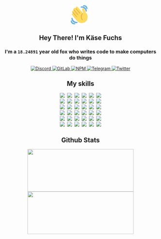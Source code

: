 <div><p align=center><img src=./resources/images/wave.gif width=64px height=64px></p><h2 align=center>Hey There! I'm Käse Fuchs</h2><h3 align=center>I'm a <code>18.24891</code> year old fox who writes code to make computers do things</h3><p align=center><a href=https://discord.com/users/507526681125322772><img alt=Discord src="https://img.shields.io/badge/Discord-5865F2?logo=discord&logoColor=white&style=flat-square#86ccdb159e04b650237cb7c5154b586d"> </a><a href=https://gitlab.com/kasefuchs><img alt=GitLab src="https://img.shields.io/badge/GitLab-330F63?logo=gitlab&logoColor=white&style=flat-square#86ccdb159e04b650237cb7c5154b586d"> </a><a href=https://npmjs.com/~kasefuchs><img alt=NPM src="https://img.shields.io/badge/NPM-CB3837?logo=npm&logoColor=white&style=flat-square#86ccdb159e04b650237cb7c5154b586d"> </a><a href=https://t.me/kasefuchs><img alt=Telegram src="https://img.shields.io/badge/Telegram-2CA5E0?logo=telegram&logoColor=white&style=flat-square#86ccdb159e04b650237cb7c5154b586d"> </a><a href=https://twitter.com/kasefuchs><img alt=Twitter src="https://img.shields.io/badge/Twitter-1DA1F2?logo=twitter&logoColor=white&style=flat-square#86ccdb159e04b650237cb7c5154b586d"></a></p><h2 align=center>My skills</h2><p align=center><a href=https://aws.amazon.com/ ><picture><source srcset="https://skillicons.dev/icons?i=aws&theme=dark#86ccdb159e04b650237cb7c5154b586d" media="(prefers-color-scheme: dark)"><source srcset="https://skillicons.dev/icons?i=aws&theme=light#86ccdb159e04b650237cb7c5154b586d" media="(prefers-color-scheme: light), (prefers-color-scheme: no-preference)"><img src="https://skillicons.dev/icons?i=aws&theme=light#86ccdb159e04b650237cb7c5154b586d"></picture></a>&nbsp;&nbsp;<a href=https://en.wikipedia.org/wiki/Bash_(Unix_shell)><picture><source srcset="https://skillicons.dev/icons?i=bash&theme=dark#86ccdb159e04b650237cb7c5154b586d" media="(prefers-color-scheme: dark)"><source srcset="https://skillicons.dev/icons?i=bash&theme=light#86ccdb159e04b650237cb7c5154b586d" media="(prefers-color-scheme: light), (prefers-color-scheme: no-preference)"><img src="https://skillicons.dev/icons?i=bash&theme=light#86ccdb159e04b650237cb7c5154b586d"></picture></a>&nbsp;&nbsp;<a href=https://discord.com/developers/docs><picture><source srcset="https://skillicons.dev/icons?i=bots&theme=dark#86ccdb159e04b650237cb7c5154b586d" media="(prefers-color-scheme: dark)"><source srcset="https://skillicons.dev/icons?i=bots&theme=light#86ccdb159e04b650237cb7c5154b586d" media="(prefers-color-scheme: light), (prefers-color-scheme: no-preference)"><img src="https://skillicons.dev/icons?i=bots&theme=light#86ccdb159e04b650237cb7c5154b586d"></picture></a>&nbsp;&nbsp;<a href=https://www.cloudflare.com/ ><picture><source srcset="https://skillicons.dev/icons?i=cloudflare&theme=dark#86ccdb159e04b650237cb7c5154b586d" media="(prefers-color-scheme: dark)"><source srcset="https://skillicons.dev/icons?i=cloudflare&theme=light#86ccdb159e04b650237cb7c5154b586d" media="(prefers-color-scheme: light), (prefers-color-scheme: no-preference)"><img src="https://skillicons.dev/icons?i=cloudflare&theme=light#86ccdb159e04b650237cb7c5154b586d"></picture></a>&nbsp;&nbsp;<a href=https://en.wikipedia.org/wiki/CSS><picture><source srcset="https://skillicons.dev/icons?i=css&theme=dark#86ccdb159e04b650237cb7c5154b586d" media="(prefers-color-scheme: dark)"><source srcset="https://skillicons.dev/icons?i=css&theme=light#86ccdb159e04b650237cb7c5154b586d" media="(prefers-color-scheme: light), (prefers-color-scheme: no-preference)"><img src="https://skillicons.dev/icons?i=css&theme=light#86ccdb159e04b650237cb7c5154b586d"></picture></a>&nbsp;&nbsp;<a href=https://www.docker.com/ ><picture><source srcset="https://skillicons.dev/icons?i=docker&theme=dark#86ccdb159e04b650237cb7c5154b586d" media="(prefers-color-scheme: dark)"><source srcset="https://skillicons.dev/icons?i=docker&theme=light#86ccdb159e04b650237cb7c5154b586d" media="(prefers-color-scheme: light), (prefers-color-scheme: no-preference)"><img src="https://skillicons.dev/icons?i=docker&theme=light#86ccdb159e04b650237cb7c5154b586d"></picture></a><br><a href=https://www.electronjs.org/ ><picture><source srcset="https://skillicons.dev/icons?i=electron&theme=dark#86ccdb159e04b650237cb7c5154b586d" media="(prefers-color-scheme: dark)"><source srcset="https://skillicons.dev/icons?i=electron&theme=light#86ccdb159e04b650237cb7c5154b586d" media="(prefers-color-scheme: light), (prefers-color-scheme: no-preference)"><img src="https://skillicons.dev/icons?i=electron&theme=light#86ccdb159e04b650237cb7c5154b586d"></picture></a>&nbsp;&nbsp;<a href=https://expressjs.com/ ><picture><source srcset="https://skillicons.dev/icons?i=express&theme=dark#86ccdb159e04b650237cb7c5154b586d" media="(prefers-color-scheme: dark)"><source srcset="https://skillicons.dev/icons?i=express&theme=light#86ccdb159e04b650237cb7c5154b586d" media="(prefers-color-scheme: light), (prefers-color-scheme: no-preference)"><img src="https://skillicons.dev/icons?i=express&theme=light#86ccdb159e04b650237cb7c5154b586d"></picture></a>&nbsp;&nbsp;<a href=https://www.figma.com/ ><picture><source srcset="https://skillicons.dev/icons?i=figma&theme=dark#86ccdb159e04b650237cb7c5154b586d" media="(prefers-color-scheme: dark)"><source srcset="https://skillicons.dev/icons?i=figma&theme=light#86ccdb159e04b650237cb7c5154b586d" media="(prefers-color-scheme: light), (prefers-color-scheme: no-preference)"><img src="https://skillicons.dev/icons?i=figma&theme=light#86ccdb159e04b650237cb7c5154b586d"></picture></a>&nbsp;&nbsp;<a href=https://firebase.google.com/ ><picture><source srcset="https://skillicons.dev/icons?i=firebase&theme=dark#86ccdb159e04b650237cb7c5154b586d" media="(prefers-color-scheme: dark)"><source srcset="https://skillicons.dev/icons?i=firebase&theme=light#86ccdb159e04b650237cb7c5154b586d" media="(prefers-color-scheme: light), (prefers-color-scheme: no-preference)"><img src="https://skillicons.dev/icons?i=firebase&theme=light#86ccdb159e04b650237cb7c5154b586d"></picture></a>&nbsp;&nbsp;<a href=https://flask.palletsprojects.com/ ><picture><source srcset="https://skillicons.dev/icons?i=flask&theme=dark#86ccdb159e04b650237cb7c5154b586d" media="(prefers-color-scheme: dark)"><source srcset="https://skillicons.dev/icons?i=flask&theme=light#86ccdb159e04b650237cb7c5154b586d" media="(prefers-color-scheme: light), (prefers-color-scheme: no-preference)"><img src="https://skillicons.dev/icons?i=flask&theme=light#86ccdb159e04b650237cb7c5154b586d"></picture></a>&nbsp;&nbsp;<a href=https://cloud.google.com/ ><picture><source srcset="https://skillicons.dev/icons?i=gcp&theme=dark#86ccdb159e04b650237cb7c5154b586d" media="(prefers-color-scheme: dark)"><source srcset="https://skillicons.dev/icons?i=gcp&theme=light#86ccdb159e04b650237cb7c5154b586d" media="(prefers-color-scheme: light), (prefers-color-scheme: no-preference)"><img src="https://skillicons.dev/icons?i=gcp&theme=light#86ccdb159e04b650237cb7c5154b586d"></picture></a><br><a href=https://git-scm.com/ ><picture><source srcset="https://skillicons.dev/icons?i=git&theme=dark#86ccdb159e04b650237cb7c5154b586d" media="(prefers-color-scheme: dark)"><source srcset="https://skillicons.dev/icons?i=git&theme=light#86ccdb159e04b650237cb7c5154b586d" media="(prefers-color-scheme: light), (prefers-color-scheme: no-preference)"><img src="https://skillicons.dev/icons?i=git&theme=light#86ccdb159e04b650237cb7c5154b586d"></picture></a>&nbsp;&nbsp;<a href=https://github.com/ ><picture><source srcset="https://skillicons.dev/icons?i=github&theme=dark#86ccdb159e04b650237cb7c5154b586d" media="(prefers-color-scheme: dark)"><source srcset="https://skillicons.dev/icons?i=github&theme=light#86ccdb159e04b650237cb7c5154b586d" media="(prefers-color-scheme: light), (prefers-color-scheme: no-preference)"><img src="https://skillicons.dev/icons?i=github&theme=light#86ccdb159e04b650237cb7c5154b586d"></picture></a>&nbsp;&nbsp;<a href=https://gitlab.com/ ><picture><source srcset="https://skillicons.dev/icons?i=gitlab&theme=dark#86ccdb159e04b650237cb7c5154b586d" media="(prefers-color-scheme: dark)"><source srcset="https://skillicons.dev/icons?i=gitlab&theme=light#86ccdb159e04b650237cb7c5154b586d" media="(prefers-color-scheme: light), (prefers-color-scheme: no-preference)"><img src="https://skillicons.dev/icons?i=gitlab&theme=light#86ccdb159e04b650237cb7c5154b586d"></picture></a>&nbsp;&nbsp;<a href=https://www.heroku.com/ ><picture><source srcset="https://skillicons.dev/icons?i=heroku&theme=dark#86ccdb159e04b650237cb7c5154b586d" media="(prefers-color-scheme: dark)"><source srcset="https://skillicons.dev/icons?i=heroku&theme=light#86ccdb159e04b650237cb7c5154b586d" media="(prefers-color-scheme: light), (prefers-color-scheme: no-preference)"><img src="https://skillicons.dev/icons?i=heroku&theme=light#86ccdb159e04b650237cb7c5154b586d"></picture></a>&nbsp;&nbsp;<a href=https://en.wikipedia.org/wiki/HTML><picture><source srcset="https://skillicons.dev/icons?i=html&theme=dark#86ccdb159e04b650237cb7c5154b586d" media="(prefers-color-scheme: dark)"><source srcset="https://skillicons.dev/icons?i=html&theme=light#86ccdb159e04b650237cb7c5154b586d" media="(prefers-color-scheme: light), (prefers-color-scheme: no-preference)"><img src="https://skillicons.dev/icons?i=html&theme=light#86ccdb159e04b650237cb7c5154b586d"></picture></a>&nbsp;&nbsp;<a href=https://en.wikipedia.org/wiki/JavaScript><picture><source srcset="https://skillicons.dev/icons?i=js&theme=dark#86ccdb159e04b650237cb7c5154b586d" media="(prefers-color-scheme: dark)"><source srcset="https://skillicons.dev/icons?i=js&theme=light#86ccdb159e04b650237cb7c5154b586d" media="(prefers-color-scheme: light), (prefers-color-scheme: no-preference)"><img src="https://skillicons.dev/icons?i=js&theme=light#86ccdb159e04b650237cb7c5154b586d"></picture></a><br><a href=https://en.wikipedia.org/wiki/Linux><picture><source srcset="https://skillicons.dev/icons?i=linux&theme=dark#86ccdb159e04b650237cb7c5154b586d" media="(prefers-color-scheme: dark)"><source srcset="https://skillicons.dev/icons?i=linux&theme=light#86ccdb159e04b650237cb7c5154b586d" media="(prefers-color-scheme: light), (prefers-color-scheme: no-preference)"><img src="https://skillicons.dev/icons?i=linux&theme=light#86ccdb159e04b650237cb7c5154b586d"></picture></a>&nbsp;&nbsp;<a href=https://mui.com/ ><picture><source srcset="https://skillicons.dev/icons?i=materialui&theme=dark#86ccdb159e04b650237cb7c5154b586d" media="(prefers-color-scheme: dark)"><source srcset="https://skillicons.dev/icons?i=materialui&theme=light#86ccdb159e04b650237cb7c5154b586d" media="(prefers-color-scheme: light), (prefers-color-scheme: no-preference)"><img src="https://skillicons.dev/icons?i=materialui&theme=light#86ccdb159e04b650237cb7c5154b586d"></picture></a>&nbsp;&nbsp;<a href=https://en.wikipedia.org/wiki/Markdown><picture><source srcset="https://skillicons.dev/icons?i=md&theme=dark#86ccdb159e04b650237cb7c5154b586d" media="(prefers-color-scheme: dark)"><source srcset="https://skillicons.dev/icons?i=md&theme=light#86ccdb159e04b650237cb7c5154b586d" media="(prefers-color-scheme: light), (prefers-color-scheme: no-preference)"><img src="https://skillicons.dev/icons?i=md&theme=light#86ccdb159e04b650237cb7c5154b586d"></picture></a>&nbsp;&nbsp;<a href=https://www.mongodb.com/ ><picture><source srcset="https://skillicons.dev/icons?i=mongodb&theme=dark#86ccdb159e04b650237cb7c5154b586d" media="(prefers-color-scheme: dark)"><source srcset="https://skillicons.dev/icons?i=mongodb&theme=light#86ccdb159e04b650237cb7c5154b586d" media="(prefers-color-scheme: light), (prefers-color-scheme: no-preference)"><img src="https://skillicons.dev/icons?i=mongodb&theme=light#86ccdb159e04b650237cb7c5154b586d"></picture></a>&nbsp;&nbsp;<a href=https://www.mysql.com/ ><picture><source srcset="https://skillicons.dev/icons?i=mysql&theme=dark#86ccdb159e04b650237cb7c5154b586d" media="(prefers-color-scheme: dark)"><source srcset="https://skillicons.dev/icons?i=mysql&theme=light#86ccdb159e04b650237cb7c5154b586d" media="(prefers-color-scheme: light), (prefers-color-scheme: no-preference)"><img src="https://skillicons.dev/icons?i=mysql&theme=light#86ccdb159e04b650237cb7c5154b586d"></picture></a>&nbsp;&nbsp;<a href=https://nextjs.org/ ><picture><source srcset="https://skillicons.dev/icons?i=nextjs&theme=dark#86ccdb159e04b650237cb7c5154b586d" media="(prefers-color-scheme: dark)"><source srcset="https://skillicons.dev/icons?i=nextjs&theme=light#86ccdb159e04b650237cb7c5154b586d" media="(prefers-color-scheme: light), (prefers-color-scheme: no-preference)"><img src="https://skillicons.dev/icons?i=nextjs&theme=light#86ccdb159e04b650237cb7c5154b586d"></picture></a><br><a href=https://nodejs.org/en/ ><picture><source srcset="https://skillicons.dev/icons?i=nodejs&theme=dark#86ccdb159e04b650237cb7c5154b586d" media="(prefers-color-scheme: dark)"><source srcset="https://skillicons.dev/icons?i=nodejs&theme=light#86ccdb159e04b650237cb7c5154b586d" media="(prefers-color-scheme: light), (prefers-color-scheme: no-preference)"><img src="https://skillicons.dev/icons?i=nodejs&theme=light#86ccdb159e04b650237cb7c5154b586d"></picture></a>&nbsp;&nbsp;<a href=https://www.postgresql.org/ ><picture><source srcset="https://skillicons.dev/icons?i=postgres&theme=dark#86ccdb159e04b650237cb7c5154b586d" media="(prefers-color-scheme: dark)"><source srcset="https://skillicons.dev/icons?i=postgres&theme=light#86ccdb159e04b650237cb7c5154b586d" media="(prefers-color-scheme: light), (prefers-color-scheme: no-preference)"><img src="https://skillicons.dev/icons?i=postgres&theme=light#86ccdb159e04b650237cb7c5154b586d"></picture></a>&nbsp;&nbsp;<a href=https://learn.microsoft.com/en-us/powershell/ ><picture><source srcset="https://skillicons.dev/icons?i=powershell&theme=dark#86ccdb159e04b650237cb7c5154b586d" media="(prefers-color-scheme: dark)"><source srcset="https://skillicons.dev/icons?i=powershell&theme=light#86ccdb159e04b650237cb7c5154b586d" media="(prefers-color-scheme: light), (prefers-color-scheme: no-preference)"><img src="https://skillicons.dev/icons?i=powershell&theme=light#86ccdb159e04b650237cb7c5154b586d"></picture></a>&nbsp;&nbsp;<a href=https://www.python.org/ ><picture><source srcset="https://skillicons.dev/icons?i=py&theme=dark#86ccdb159e04b650237cb7c5154b586d" media="(prefers-color-scheme: dark)"><source srcset="https://skillicons.dev/icons?i=py&theme=light#86ccdb159e04b650237cb7c5154b586d" media="(prefers-color-scheme: light), (prefers-color-scheme: no-preference)"><img src="https://skillicons.dev/icons?i=py&theme=light#86ccdb159e04b650237cb7c5154b586d"></picture></a>&nbsp;&nbsp;<a href=https://www.raspberrypi.org/ ><picture><source srcset="https://skillicons.dev/icons?i=raspberrypi&theme=dark#86ccdb159e04b650237cb7c5154b586d" media="(prefers-color-scheme: dark)"><source srcset="https://skillicons.dev/icons?i=raspberrypi&theme=light#86ccdb159e04b650237cb7c5154b586d" media="(prefers-color-scheme: light), (prefers-color-scheme: no-preference)"><img src="https://skillicons.dev/icons?i=raspberrypi&theme=light#86ccdb159e04b650237cb7c5154b586d"></picture></a>&nbsp;&nbsp;<a href=https://reactjs.org/ ><picture><source srcset="https://skillicons.dev/icons?i=react&theme=dark#86ccdb159e04b650237cb7c5154b586d" media="(prefers-color-scheme: dark)"><source srcset="https://skillicons.dev/icons?i=react&theme=light#86ccdb159e04b650237cb7c5154b586d" media="(prefers-color-scheme: light), (prefers-color-scheme: no-preference)"><img src="https://skillicons.dev/icons?i=react&theme=light#86ccdb159e04b650237cb7c5154b586d"></picture></a><br><a href=https://redux.js.org/ ><picture><source srcset="https://skillicons.dev/icons?i=redux&theme=dark#86ccdb159e04b650237cb7c5154b586d" media="(prefers-color-scheme: dark)"><source srcset="https://skillicons.dev/icons?i=redux&theme=light#86ccdb159e04b650237cb7c5154b586d" media="(prefers-color-scheme: light), (prefers-color-scheme: no-preference)"><img src="https://skillicons.dev/icons?i=redux&theme=light#86ccdb159e04b650237cb7c5154b586d"></picture></a>&nbsp;&nbsp;<a href=https://en.wikipedia.org/wiki/Regular_expression><picture><source srcset="https://skillicons.dev/icons?i=regex&theme=dark#86ccdb159e04b650237cb7c5154b586d" media="(prefers-color-scheme: dark)"><source srcset="https://skillicons.dev/icons?i=regex&theme=light#86ccdb159e04b650237cb7c5154b586d" media="(prefers-color-scheme: light), (prefers-color-scheme: no-preference)"><img src="https://skillicons.dev/icons?i=regex&theme=light#86ccdb159e04b650237cb7c5154b586d"></picture></a>&nbsp;&nbsp;<a href=https://en.wikipedia.org/wiki/Sass_(stylesheet_language)><picture><source srcset="https://skillicons.dev/icons?i=sass&theme=dark#86ccdb159e04b650237cb7c5154b586d" media="(prefers-color-scheme: dark)"><source srcset="https://skillicons.dev/icons?i=sass&theme=light#86ccdb159e04b650237cb7c5154b586d" media="(prefers-color-scheme: light), (prefers-color-scheme: no-preference)"><img src="https://skillicons.dev/icons?i=sass&theme=light#86ccdb159e04b650237cb7c5154b586d"></picture></a>&nbsp;&nbsp;<a href=https://www.typescriptlang.org/ ><picture><source srcset="https://skillicons.dev/icons?i=ts&theme=dark#86ccdb159e04b650237cb7c5154b586d" media="(prefers-color-scheme: dark)"><source srcset="https://skillicons.dev/icons?i=ts&theme=light#86ccdb159e04b650237cb7c5154b586d" media="(prefers-color-scheme: light), (prefers-color-scheme: no-preference)"><img src="https://skillicons.dev/icons?i=ts&theme=light#86ccdb159e04b650237cb7c5154b586d"></picture></a>&nbsp;&nbsp;<a href=https://unity.com/ ><picture><source srcset="https://skillicons.dev/icons?i=unity&theme=dark#86ccdb159e04b650237cb7c5154b586d" media="(prefers-color-scheme: dark)"><source srcset="https://skillicons.dev/icons?i=unity&theme=light#86ccdb159e04b650237cb7c5154b586d" media="(prefers-color-scheme: light), (prefers-color-scheme: no-preference)"><img src="https://skillicons.dev/icons?i=unity&theme=light#86ccdb159e04b650237cb7c5154b586d"></picture></a>&nbsp;&nbsp;<a href=https://workers.cloudflare.com/ ><picture><source srcset="https://skillicons.dev/icons?i=workers&theme=dark#86ccdb159e04b650237cb7c5154b586d" media="(prefers-color-scheme: dark)"><source srcset="https://skillicons.dev/icons?i=workers&theme=light#86ccdb159e04b650237cb7c5154b586d" media="(prefers-color-scheme: light), (prefers-color-scheme: no-preference)"><img src="https://skillicons.dev/icons?i=workers&theme=light#86ccdb159e04b650237cb7c5154b586d"></picture></a><br></p><h2 align=center>Github Stats</h2><p align=center><picture><source srcset="https://github-readme-stats-kasefuchs.vercel.app/api/?count_private=true&hide_border=true&hide_rank=true&line_height=20&hide_title=true&username=Kasefuchs&theme=dark#86ccdb159e04b650237cb7c5154b586d" media="(prefers-color-scheme: dark)"><source srcset="https://github-readme-stats-kasefuchs.vercel.app/api/?count_private=true&hide_border=true&hide_rank=true&line_height=20&hide_title=true&username=Kasefuchs&theme=light#86ccdb159e04b650237cb7c5154b586d" media="(prefers-color-scheme: light), (prefers-color-scheme: no-preference)"><img align=middle width=350 height=140 src="https://github-readme-stats-kasefuchs.vercel.app/api/?count_private=true&hide_border=true&hide_rank=true&line_height=20&hide_title=true&username=Kasefuchs&theme=light#86ccdb159e04b650237cb7c5154b586d"></picture><picture><source srcset="https://github-readme-stats-kasefuchs.vercel.app/api/top-langs/?count_private=true&hide_border=true&layout=compact&username=Kasefuchs&theme=dark#86ccdb159e04b650237cb7c5154b586d" media="(prefers-color-scheme: dark)"><source srcset="https://github-readme-stats-kasefuchs.vercel.app/api/top-langs/?count_private=true&hide_border=true&layout=compact&username=Kasefuchs&theme=light#86ccdb159e04b650237cb7c5154b586d" media="(prefers-color-scheme: light), (prefers-color-scheme: no-preference)"><img align=middle width=350 height=140 src="https://github-readme-stats-kasefuchs.vercel.app/api/top-langs/?count_private=true&hide_border=true&layout=compact&username=Kasefuchs&theme=light#86ccdb159e04b650237cb7c5154b586d"></picture></p><img src="https://hit.yhype.me/github/profile?user_id=64592097#86ccdb159e04b650237cb7c5154b586d" alt=""></div>